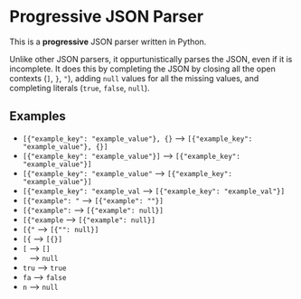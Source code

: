 # Progressive JSON Parser

This is a **progressive** JSON parser written in Python.

Unlike other JSON parsers, it oppurtunistically parses the JSON, even if it is incomplete.
It does this by completing the JSON by closing all the open contexts (`]`, `}`, `"`), adding `null` values for all the missing values, and completing literals (`true`, `false`, `null`).

## Examples

- `[{"example_key": "example_value"}, {}` --> `[{"example_key": "example_value"}, {}]`
- `[{"example_key": "example_value"}]` --> `[{"example_key": "example_value"}]`
- `[{"example_key": "example_value"` --> `[{"example_key": "example_value"}]`
- `[{"example_key": "example_val` --> `[{"example_key": "example_val"}]`
- `[{"example": "` --> `[{"example": ""}]`
- `[{"example":` --> `[{"example": null}]`
- `[{"example` --> `[{"example": null}]`
- `[{"` --> `[{"": null}]`
- `[{` --> `[{}]`
- `[` --> `[]`
- ` ` --> `null`
- `tru` --> `true`
- `fa` --> `false`
- `n` --> `null`
